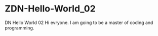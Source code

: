# ZDN-Hello-World_02
DN Hello World 02
Hi evryone. I am going to be a master of coding and programming.
